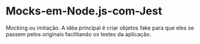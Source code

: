 # Mocks-em-Node.js-com-Jest

Mocking ou imitação. A idéa principal é criar objetos fake para que eles se passem pelos originais facilitando os testes da aplicação.
